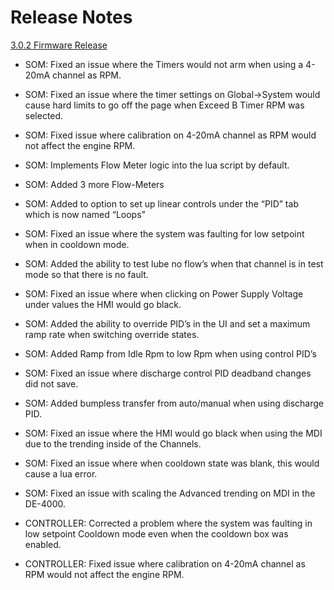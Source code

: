 # Release Notes #

[3.0.2 Firmware Release](https://github.com/Altronic-LLC/Altronic-Public-Files/blob/main/DE4000_Firmware_Releases/3.0.2.zip)

- SOM: Fixed an issue where the Timers would not arm when using a 4-20mA channel as RPM.

- SOM: Fixed an issue where the timer settings on Global->System would cause hard limits to go off the page when Exceed B Timer RPM was selected.

- SOM: Fixed issue where calibration on 4-20mA channel as RPM would not affect the engine RPM.

- SOM: Implements Flow Meter logic into the lua script by default.

- SOM: Added 3 more Flow-Meters

- SOM: Added to option to set up linear controls under the “PID” tab which is now named “Loops”

- SOM: Fixed an issue where the system was faulting for low setpoint when in cooldown mode.

- SOM: Added the ability to test lube no flow’s when that channel is in test mode so that there is no fault.

- SOM: Fixed an issue where when clicking on Power Supply Voltage under values the HMI would go black.

- SOM: Added the ability to override PID’s in the UI and set a maximum ramp rate when switching override states.

- SOM: Added Ramp from Idle Rpm to low Rpm when using control PID’s

- SOM: Fixed an issue where discharge control PID deadband changes did not save.

- SOM: Added bumpless transfer from auto/manual when using discharge PID.

- SOM: Fixed an issue where the HMI would go black when using the MDI due to the trending inside of the Channels.

- SOM: Fixed an issue where when cooldown state was blank, this would cause a lua error.

- SOM: Fixed an issue with scaling the Advanced trending on MDI in the DE-4000.

- CONTROLLER: Corrected a problem where the system was faulting in low setpoint Cooldown mode even when the cooldown box was enabled.

- CONTROLLER: Fixed issue where calibration on 4-20mA channel as RPM would not affect the engine RPM.

